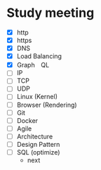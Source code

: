 # Study meeting

* [x] http
* [x] https
* [x] DNS
* [x] Load Balancing
* [x] Graph　QL
* [ ] IP
* [ ] TCP
* [ ] UDP
* [ ] Linux (Kernel)
* [ ] Browser (Rendering)
* [ ] Git
* [ ] Docker
* [ ] Agile
* [ ] Architecture
* [ ] Design Pattern
* [ ] SQL (optimize)
  * next
